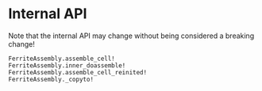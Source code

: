 # Internal API
Note that the internal API may change without being considered a breaking change!

```@docs
FerriteAssembly.assemble_cell!
FerriteAssembly.inner_doassemble!
FerriteAssembly.assemble_cell_reinited!
FerriteAssembly._copyto!
```